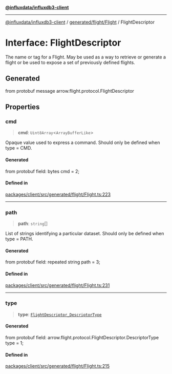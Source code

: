[**@influxdata/influxdb3-client**](../../../../index.md)

***

[@influxdata/influxdb3-client](../../../../modules.md) / [generated/flight/Flight](../index.md) / FlightDescriptor

# Interface: FlightDescriptor

The name or tag for a Flight. May be used as a way to retrieve or generate
a flight or be used to expose a set of previously defined flights.

## Generated

from protobuf message arrow.flight.protocol.FlightDescriptor

## Properties

### cmd

> **cmd**: `Uint8Array`\<`ArrayBufferLike`\>

Opaque value used to express a command. Should only be defined when
type = CMD.

#### Generated

from protobuf field: bytes cmd = 2;

#### Defined in

[packages/client/src/generated/flight/Flight.ts:223](https://github.com/InfluxCommunity/influxdb3-js/blob/6328be2232de5032f7226e569b6b0154d8900f73/packages/client/src/generated/flight/Flight.ts#L223)

***

### path

> **path**: `string`[]

List of strings identifying a particular dataset. Should only be defined
when type = PATH.

#### Generated

from protobuf field: repeated string path = 3;

#### Defined in

[packages/client/src/generated/flight/Flight.ts:231](https://github.com/InfluxCommunity/influxdb3-js/blob/6328be2232de5032f7226e569b6b0154d8900f73/packages/client/src/generated/flight/Flight.ts#L231)

***

### type

> **type**: [`FlightDescriptor_DescriptorType`](../enumerations/FlightDescriptor_DescriptorType.md)

#### Generated

from protobuf field: arrow.flight.protocol.FlightDescriptor.DescriptorType type = 1;

#### Defined in

[packages/client/src/generated/flight/Flight.ts:215](https://github.com/InfluxCommunity/influxdb3-js/blob/6328be2232de5032f7226e569b6b0154d8900f73/packages/client/src/generated/flight/Flight.ts#L215)
